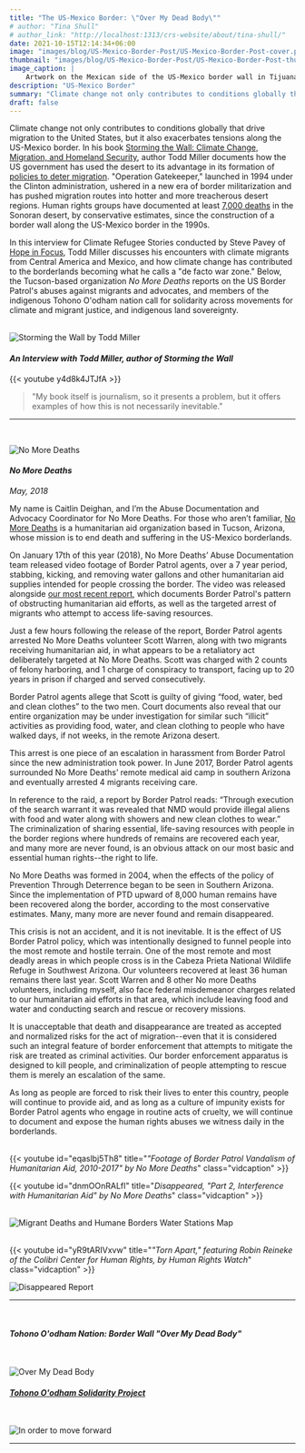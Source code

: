 ```yaml
---
title: "The US-Mexico Border: \"Over My Dead Body\""
# author: "Tina Shull"
# author_link: "http://localhost:1313/crs-website/about/tina-shull/"
date: 2021-10-15T12:14:34+06:00
image: "images/blog/US-Mexico-Border-Post/US-Mexico-Border-Post-cover.png"
thumbnail: "images/blog/US-Mexico-Border-Post/US-Mexico-Border-Post-thumb.png"
image_caption: |
    Artwork on the Mexican side of the US-Mexico border wall in Tijuana. Image Credit: [Tina Shull](../../about/tina-shull)
description: "US-Mexico Border"
summary: "Climate change not only contributes to conditions globally that drive migration to the United States, but it also exacerbates tensions along the US-Mexico border."
draft: false
---
```


Climate change not only contributes to conditions globally that drive migration to the United States, but it also exacerbates tensions along the US-Mexico border.  In his book [Storming the Wall: Climate Change, Migration, and Homeland Security](http://www.toddmillerwriter.com/storming-the-wall/), author Todd Miller documents how the US government has used the desert to its advantage in its formation of [policies to deter migration](https://www.theguardian.com/us-news/2016/dec/07/report-us-border-patrol-desert-weapon-immigrants-mexico).  "Operation Gatekeeper," launched in 1994 under the Clinton administration, ushered in a new era of border militarization and has pushed migration routes into hotter and more treacherous desert regions.  Human rights groups have documented at least [7,000 deaths](https://www.thenation.com/article/over-7000-bodies-have-been-found-at-the-us-mexican-border-since-the-nineties/) in the Sonoran desert, by conservative estimates, since the construction of a border wall along the US-Mexico border in the 1990s.

In this interview for Climate Refugee Stories conducted by Steve Pavey of [Hope in Focus](https://www.stevepavey.com/), Todd Miller discusses his encounters with climate migrants from Central America and Mexico, and how climate change has contributed to the borderlands becoming what he calls a "de facto war zone."  Below, the Tucson-based organization *No More Deaths* reports on the US Border Patrol's abuses against migrants and advocates, and members of the indigenous Tohono O'odham nation call for solidarity across movements for climate and migrant justice, and indigenous land sovereignty.  
&nbsp;

![Storming the Wall by Todd Miller](../../images/blog/US-Mexico-Border-Post/2Capture.webp)
&nbsp;

#### ***An Interview with Todd Miller, author of Storming the Wall***

<!-- TO-DO: Combine clips to 1 interview or list out all the Qs and interview clips -->  
{{< youtube y4d8k4JTJfA >}}  

<!-- TO-DO: Maybe pick a favorite quote from the interview for below -->  
> "My book itself is journalism, so it presents a problem, but it offers examples of how this is not necessarily inevitable."​  

---  
&nbsp;

![No More Deaths](../../images/blog/US-Mexico-Border-Post/3Capture.webp)
&nbsp;

#### ***No More Deaths***  
*May, 2018*

My name is Caitlin Deighan, and I’m the Abuse Documentation and Advocacy Coordinator for No More Deaths.  For those who aren’t familiar, [No More Deaths](http://forms.nomoredeaths.org/en/) is a humanitarian aid organization based in Tucson, Arizona, whose mission is to end death and suffering in the US-Mexico borderlands.

On January 17th of this year (2018), No More Deaths’ Abuse Documentation team released video footage of Border Patrol agents, over a 7 year period, stabbing, kicking, and removing water gallons and other humanitarian aid supplies intended for people crossing the border.  The video was released alongside [our most recent report](http://www.thedisappearedreport.org/), which documents Border Patrol's pattern of obstructing humanitarian aid efforts, as well as the targeted arrest of migrants who attempt to access life-saving resources. 

Just a few hours following the release of the report, Border Patrol agents arrested No More Deaths volunteer Scott Warren, along with two migrants receiving humanitarian aid, in what appears to be a retaliatory act deliberately targeted at No More Deaths.  Scott was charged with 2 counts of felony harboring, and 1 charge of conspiracy to transport, facing up to 20 years in prison if charged and served consecutively.

Border Patrol agents allege that Scott is guilty of giving “food, water, bed and clean clothes” to the two men.  Court documents also reveal that our entire organization may be under investigation for similar such “illicit” activities as providing food, water, and clean clothing to people who have walked days, if not weeks, in the remote Arizona desert.

This arrest is one piece of an escalation in harassment from Border Patrol since the new administration took power.  In June 2017, Border Patrol agents surrounded No More Deaths’ remote medical aid camp in southern Arizona and eventually arrested 4 migrants receiving care. 

In reference to the raid, a report by Border Patrol reads: “Through execution of the search warrant it was revealed that NMD would provide illegal aliens with food and water along with showers and new clean clothes to wear.”  The criminalization of sharing essential, life-saving resources with people in the border regions where hundreds of remains are recovered each year, and many more are never found, is an obvious attack on our most basic and essential human rights--the right to life.

No More Deaths was formed in 2004, when the effects of the policy of Prevention Through Deterrence began to be seen in Southern Arizona.  Since the implementation of PTD upward of 8,000 human remains have been recovered along the border, according to the most conservative estimates.  Many, many more are never found and remain disappeared. 

This crisis is not an accident, and it is not inevitable.  It is the effect of US Border Patrol policy, which was intentionally designed to funnel people into the most remote and hostile terrain.  One of the most remote and most deadly areas in which people cross is in the Cabeza Prieta National Wildlife Refuge in Southwest Arizona.  Our volunteers recovered at least 36 human remains there last year.  Scott Warren and 8 other No more Deaths volunteers, including myself, also face federal misdemeanor charges related to our humanitarian aid efforts in that area, which include leaving food and water and conducting search and rescue or recovery missions.

It is unacceptable that death and disappearance are treated as accepted and normalized risks for the act of migration--even that it is considered such an integral feature of border enforcement that attempts to mitigate the risk are treated as criminal activities.  Our border enforcement apparatus is designed to kill people, and criminalization of people attempting to rescue them is merely an escalation of the same. 

As long as people are forced to risk their lives to enter this country, people will continue to provide aid, and as long as a culture of impunity exists for Border Patrol agents who engage in routine acts of cruelty, we will continue to document and expose the human rights abuses we witness daily in the borderlands.  
&nbsp;

{{< youtube id="eqaslbj5Th8" title="*\"Footage of Border Patrol Vandalism of Humanitarian Aid, 2010-2017\" by No More Deaths*" class="vidcaption" >}}
&nbsp;

{{< youtube id="dnmOOnRALfI" title="*Disappeared, \"Part 2, Interference with Humanitarian Aid\" by No More Deaths*" class="vidcaption" >}}  
&nbsp;

![Migrant Deaths and Humane Borders Water Stations Map](../../images/blog/US-Mexico-Border-Post/4Capture.webp#caption "Organizations such as Humane Borders, [No More Deaths](http://www.nomoredeaths.org/), and the [Colibri Center for Human Rights](http://www.colibricenter.org/) have documented increasing migrant deaths in the Arizona desert, revealing the deadly intersections of increasing immigration enforcement measures, such as Operation Gatekeeper and the construction of the border wall, and climate change. Image Credit: [Humane Borders](https://humaneborders.org/migrant-death-mapping/)")  
&nbsp;

{{< youtube id="yR9tARIVxvw" title="*\"Torn Apart,\" featuring Robin Reineke of the Colibri Center for Human Rights, by Human Rights Watch*" class="vidcaption" >}} 
&nbsp;

![Disappeared Report](../../images/blog/US-Mexico-Border-Post/5Capture.webp#caption "Click to read [No More Deaths's report \"Disappeared\"](http://www.thedisappearedreport.org/)")

--- 
&nbsp;

#### ***Tohono O'odham Nation: Border Wall "Over My Dead Body"*** 
&nbsp;

![Over My Dead Body](../../images/blog/US-Mexico-Border-Post/6Capture.webp#caption "“It’s going to affect our sacred lands. It’s going to affect our ceremonial sites. It’s going to affect the environment. We have wildlife, and they have their own patterns of migration,” he said. “There are just so many things that are wrong with this. The whole idea behind it is just racist.” Tohono O'odham member Bradley Moreno in [The Guardian.](https://www.theguardian.com/us-news/2017/jan/26/donald-trump-border-wall-tohono-oodham-arizona-tribe)")
&nbsp;

#### [***Tohono O'odham Solidarity Project***](http://tiamatpublications.com/)
&nbsp;

![In order to move forward](../../images/blog/US-Mexico-Border-Post/7Capture.webp#caption)

---
